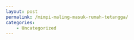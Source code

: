 ```yaml
---
layout: post
permalink: /mimpi-maling-masuk-rumah-tetangga/
categories:
    - Uncategorized
---
```


